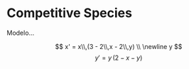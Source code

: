 # Competitive Species

Modelo...

$$ x' = x\\,(3 - 2\\,x - 2\\,y) \\ \newline y $$
$$ y' = y\,(2 - x - y) $$
